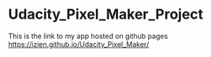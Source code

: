 # Udacity_Pixel_Maker_Project
This is the link to my app hosted on github pages
https://izien.github.io/Udacity_Pixel_Maker/
